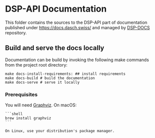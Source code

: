 # DSP-API Documentation

This folder contains the sources to the DSP-API part of documentation published
under <https://docs.dasch.swiss/> and managed by
[DSP-DOCS](https://github.com/dasch-swiss/dsp-docs) repository.

## Build and serve the docs locally

Documentation can be build by invoking the following make commands from
the project root directory:

```shell
make docs-install-requirements: ## install requirements
make docs-build # build the documentation
make docs-serve # serve it locally
```

### Prerequisites

You will need [Graphviz](http://www.graphviz.org/). On macOS:

    ```shell
    brew install graphviz
    ```
  
    On Linux, use your distribution's package manager.
